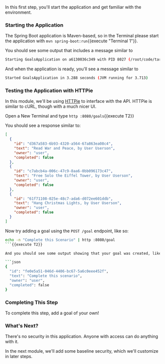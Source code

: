 In this first step, you'll start the application and get familiar with the environment.

### Starting the Application

The Spring Boot application is Maven-based, so in the Terminal please start the application with `mvn spring-boot:run`{{execute "Terminal 1"}}.

You should see some output that includes a message similar to

```bash
Starting GoalsApplication on a6130036c349 with PID 8027 (/root/code/target/classes started by root in /root/code)
```

And when the application is ready, you'll see a message similar to

```bash
Started GoalsApplication in 3.288 seconds (JVM running for 3.713)
```

### Testing the Application with HTTPie

In this module, we'll be using [HTTPie](https://httpie.org) to interface with the API.
HTTPie is similar to cURL, though with a much nicer UI.

Open a New Terminal and type `http :8080/goals`{{execute T2}}

You should see a response similar to:

```json
[
  {
    "id": "d367a583-6b93-4320-a564-67a863ea08c4",
    "text": "Read War and Peace, by User Userson",
    "owner": "user",
    "completed": false
  },
  {
    "id": "c7abcb4a-006c-47c9-8aa6-0bb096173c47",
    "text": "Free Solo the Eiffel Tower, by User Userson",
    "owner": "user",
    "completed": false
  },
  {
    "id": "61f71108-025e-48c7-ada6-d072ee601ddb",
    "text": "Hang Christmas Lights, by User Userson",
    "owner": "user",
    "completed": false
  }
]
```

Now try adding a goal using the `POST /goal` endpoint, like so:

```bash
echo -n "Complete this Scenario" | http :8080/goal
```{{execute T2}}

And you should see some output showing that your goal was created, like the following:

```json
{
  "id": "fe0e5a51-046d-4406-bc67-5a6c0eee452f",
  "text": "Complete this scenario",
  "owner": "user",
  "completed": false
}
```

### Completing This Step

To complete this step, add a goal of your own!

### What's Next?

There's no security in this application.
Anyone with access can do anything with it.

In the next module, we'll add some baseline security, which we'll customize in later steps.
